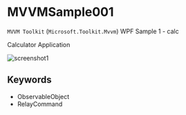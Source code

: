 # MVVMSample001
`MVVM Toolkit` (`Microsoft.Toolkit.Mvvm`) WPF Sample 1 - calc

Calculator Application

![screenshot1](https://user-images.githubusercontent.com/81235941/115358971-2a16d480-a1f9-11eb-8f0f-86b7e208bee8.png)

## Keywords

* ObservableObject
* RelayCommand
